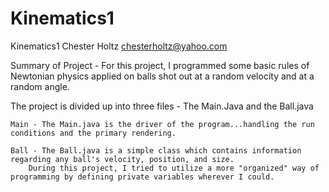 Kinematics1
==========

Kinematics1
Chester Holtz 
chesterholtz@yahoo.com

Summary of Project - For this project, I programmed some basic rules of Newtonian physics applied on balls
shot out at a random velocity and at a random angle.

The project is divided up into three files - The Main.Java and the Ball.java

	Main - The Main.java is the driver of the program...handling the run conditions and the primary rendering.
	
	Ball - The Ball.java is a simple class which contains information regarding any ball's velocity, position, and size.
		During this project, I tried to utilize a more "organized" way of programming by defining private variables wherever I could.